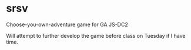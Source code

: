 # srsv
Choose-you-own-adventure game for GA JS-DC2

Will attempt to further develop the game before class on Tuesday if I have time.
